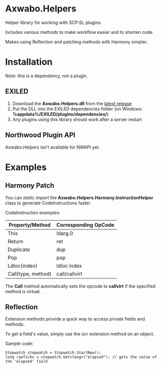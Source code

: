 # Axwabo.Helpers

Helper library for working with SCP:SL plugins.

Includes various methods to make workflow easier and to shorten code.

Makes using Reflection and patching methods with Harmony simpler.

# Installation

Note: this is a dependency, not a plugin.

## EXILED

1. Download the **Axwabo.Helpers.dll** from
   the [latest release](https://github.com/Axwabo/SCPSL-Helpers/releases/latest/)
2. Put the DLL into the EXILED dependencies folder (on Windows: **%appdata%/EXILED/plugins/dependencies/**)
3. Any plugins using this library should work after a server restart

## Northwood Plugin API

Axwabo.Helpers isn't available for NWAPI yet.

# Examples

## Harmony Patch

You can _static import_ the **Axwabo.Helpers.Harmony.InstructionHelper** class to generate CodeInstructions faster.

CodeInstruction examples:

| Property/Method    | Corresponding OpCode |
|--------------------|----------------------|
| This               | ldarg.0              |
| Return             | ret                  |
| Duplicate          | dup                  |
| Pop                | pop                  |
| Ldloc(index)       | ldloc index          |
| Call(type, method) | call/callvirt        |

The **Call** method automatically sets the opcode to **callvirt** if the specified method is virtual.

## Reflection

Extension methods provide a quick way to access private fields and methods.

To get a field's value, simply use the `Get` extension method on an object.

Sample code:

```
Stopwatch stopwatch = Stopwatch.StartNew();
long rawTicks = stopwatch.Get<long>("elapsed"); // gets the value of the 'elapsed' field
```